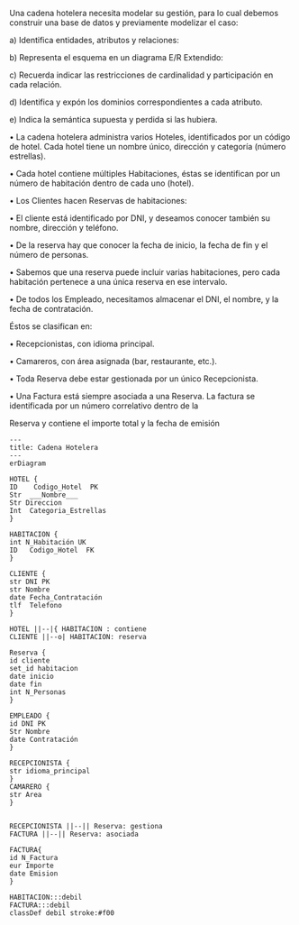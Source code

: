 Una cadena hotelera necesita modelar su gestión, para lo cual debemos construir una base de datos y
previamente modelizar el caso:

a) Identifica entidades, atributos y relaciones:

b) Representa el esquema en un diagrama E/R Extendido:

c) Recuerda indicar las restricciones de cardinalidad y participación en cada relación.

d) Identifica y expón los dominios correspondientes a cada atributo.

e) Indica la semántica supuesta y perdida si las hubiera.

• La cadena hotelera administra varios Hoteles, identificados por un código de hotel. Cada hotel tiene un nombre
único, dirección y categoría (número estrellas).

• Cada hotel contiene múltiples Habitaciones, éstas se identifican por un número de habitación dentro de cada uno
(hotel).

• Los Clientes hacen Reservas de habitaciones:

• El cliente está identificado por DNI, y deseamos conocer también su nombre, dirección y teléfono.

• De la reserva hay que conocer la fecha de inicio, la fecha de fin y el número de personas.

• Sabemos que una reserva puede incluir varias habitaciones, pero cada habitación pertenece a una única reserva en ese intervalo.

• De todos los Empleado, necesitamos almacenar el DNI, el nombre, y la fecha de contratación. 

Éstos se clasifican en:

• Recepcionistas, con idioma principal.

• Camareros, con área asignada (bar, restaurante, etc.).

• Toda Reserva debe estar gestionada por un único Recepcionista.

• Una Factura está siempre asociada a una Reserva. La factura se identificada por un número correlativo dentro de la

Reserva y contiene el importe total y la fecha de emisión

```mermaid
---
title: Cadena Hotelera
---
erDiagram

HOTEL {
ID    Codigo_Hotel  PK
Str  ___Nombre___
Str Direccion
Int  Categoria_Estrellas
}

HABITACION {
int N_Habitación UK
ID   Codigo_Hotel  FK
}

CLIENTE {
str DNI PK
str Nombre
date Fecha_Contratación
tlf  Telefono
}

HOTEL ||--|{ HABITACION : contiene
CLIENTE ||--o| HABITACION: reserva

Reserva {
id cliente
set_id habitacion
date inicio
date fin
int N_Personas
}

EMPLEADO {
id DNI PK
Str Nombre
date Contratación
}

RECEPCIONISTA {
str idioma_principal
}
CAMARERO {
str Area
}


RECEPCIONISTA ||--|| Reserva: gestiona
FACTURA ||--|| Reserva: asociada

FACTURA{
id N_Factura
eur Importe
date Emision
}

HABITACION:::debil
FACTURA:::debil
classDef debil stroke:#f00

```
